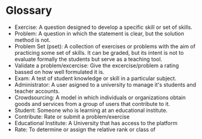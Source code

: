 # Glossary

- Exercise: A question designed to develop a specific skill or set of skills.
- Problem: A question in which the statement is clear, but the solution method is not.  
- Problem Set (pset): A collection of exercises or problems with the aim of practicing some set of skills. It can be graded, but its intent is not to evaluate formally the students but serve as a teaching tool.
- Validate a problem/excercise: Give the excercise/problem a rating bassed on how well formulated it is.
- Exam: A test of student knowledge or skill in a particular subject.
- Administrator: A user asigned to a university to manage it's students and teacher accounts.
- Crowdsourcing: A model in which individuals or organizations obtain goods and services from a group of users that contribute to it.
- Student: Someone who is learning at an educational institute.
- Contribute: Rate or submit a problem/exercise
- Educational Institute: A University that has access to the platform
- Rate: To determine or assign the relative rank or class of

